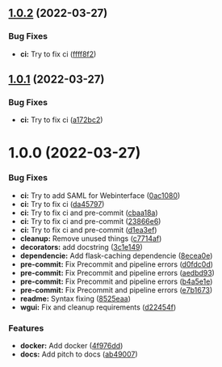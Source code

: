 ## [1.0.2](https://github.com/eieste/wgui/compare/v1.0.1...v1.0.2) (2022-03-27)


### Bug Fixes

* **ci:** Try to fix ci ([ffff8f2](https://github.com/eieste/wgui/commit/ffff8f2c71c96571c13e5810f25e1090640c8008))

## [1.0.1](https://github.com/eieste/wgui/compare/v1.0.0...v1.0.1) (2022-03-27)


### Bug Fixes

* **ci:** Try to fix ci ([a172bc2](https://github.com/eieste/wgui/commit/a172bc262fcf985d31f9cda2149d8406430d9588))

# 1.0.0 (2022-03-27)


### Bug Fixes

* **ci:** Try to add SAML for Webinterface ([0ac1080](https://github.com/eieste/wgui/commit/0ac108012bd2ba678fc85154ac8f24a61a8d6344))
* **ci:** Try to fix ci ([da45797](https://github.com/eieste/wgui/commit/da4579717b639f55c9b5e64126600ea71f1599c3))
* **ci:** Try to fix ci and pre-commit ([cbaa18a](https://github.com/eieste/wgui/commit/cbaa18af1566ebf991e070e29cb45d9147a720af))
* **ci:** Try to fix ci and pre-commit ([23866e6](https://github.com/eieste/wgui/commit/23866e67af2c802e10f6c46d56b2f2c4534d088e))
* **ci:** Try to fix ci and pre-commit ([d1ea3ef](https://github.com/eieste/wgui/commit/d1ea3ef832697532e289dd6f80f16410c2fb00ba))
* **cleanup:** Remove unused things ([c7714af](https://github.com/eieste/wgui/commit/c7714af4471c590fa323b58a340170ae5d600d2a))
* **decorators:** add docstring ([3c1e149](https://github.com/eieste/wgui/commit/3c1e149c233f3b86988499f64fe8164820bfc567))
* **dependencie:** Add flask-caching dependencie ([8ecea0e](https://github.com/eieste/wgui/commit/8ecea0e3d6c8401d6982370ca20b1bd173422bfc))
* **pre-commit:** Fix Precommit and pipeline errors ([d0fdc0d](https://github.com/eieste/wgui/commit/d0fdc0d84b131df9077741ca5ebe244df616193a))
* **pre-commit:** Fix Precommit and pipeline errors ([aedbd93](https://github.com/eieste/wgui/commit/aedbd93ac3ada4e960f4f0fbaeea5151af5ca1af))
* **pre-commit:** Fix Precommit and pipeline errors ([b4a5e1e](https://github.com/eieste/wgui/commit/b4a5e1edb919de25afb32d74c13ee1d20234a436))
* **pre-commit:** Fix Precommit and pipeline errors ([e7b1673](https://github.com/eieste/wgui/commit/e7b1673cb9a66162e2ee63238d4f0977276daff5))
* **readme:** Syntax fixing ([8525eaa](https://github.com/eieste/wgui/commit/8525eaa1703cec17489253b0e9b186a08d686c34))
* **wgui:** Fix and cleanup requirements ([d22454f](https://github.com/eieste/wgui/commit/d22454f6bb7ca4a323b5e06aff59e107fe838937))


### Features

* **docker:** Add docker ([4f976dd](https://github.com/eieste/wgui/commit/4f976ddea5a2b68790437b1792832bab4ea3e3ca))
* **docs:** Add pitch to docs ([ab49007](https://github.com/eieste/wgui/commit/ab49007564333f2787a0953f61c970ef4ccb7ac1))
